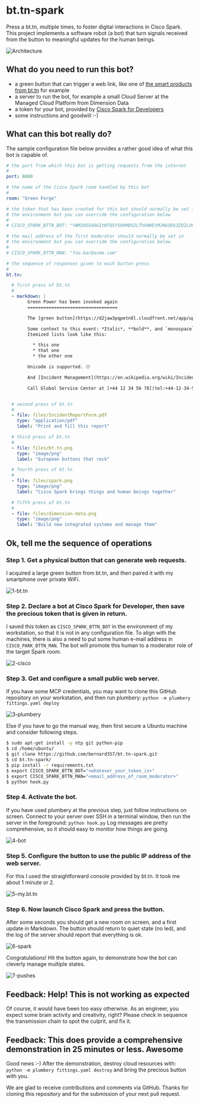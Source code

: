 # bt.tn-spark
Press a bt.tn, multiple times, to foster digital interactions in Cisco Spark. This project implements a software robot (a bot) that turn signals received from the button to meaningful updates for the human beings.

![Architecture](docs/architecture.png)

## What do you need to run this bot?

* a green button that can trigger a web link, like one of [the smart products from bt.tn](https://bt.tn/shop/) for example
* a server to run the bot, for example a small Cloud Server at the Managed Cloud Platform from Dimension Data
* a token for your bot, provided by [Cisco Spark for Developers](https://developer.ciscospark.com/index.html)
* some instructions and goodwill :-)

## What can this bot really do?

The sample configuration file below provides a rather good idea of what this bot is capable of.

```yaml
# the port from which this bot is getting requests from the internet
#
port: 8080

# the name of the Cisco Spark room handled by this bot
#
room: "Green Forge"

# the token that has been created for this bot should normally be set in
# the environment but you can override the configuration below
#
# CISCO_SPARK_BTTN_BOT: "YWM2OEG4OGItNTQ5YS00MDU2LThkNWEtMJNkODk3ZDZLOGQ0OVGlZWU1NmYtZWyY"

# the mail address of the first moderator should normally be set in
# the environment but you can override the configuration below
#
# CISCO_SPARK_BTTN_MAN: "foo.bar@acme.com"

# the sequence of responses given to each button press
#
bt.tn:

  # first press of bt.tn
  #
  - markdown: |
        Green Power has been invoked again
        ==================================

        The [green button](https://d2jaw3pqpetn6l.cloudfront.net/app/uploads/2016/05/27125600/product-images-bttn-normal-green-600x600.jpg) has been pressed, so there is a need for urgent action.

        Some context to this event: *Italic*, **bold**, and `monospace`.
        Itemized lists look like this:

          * this one
          * that one
          * the other one

        Unicode is supported. ㋡

        And [Incident Management](https://en.wikipedia.org/wiki/Incident_management_(ITSM)) too.

        Call Global Service Center at [+44 12 34 56 78](tel:+44-12-34-56-78) if people are late to join this room. We will continue to provide information so stay tuned.


  # second press of bt.tn
  #
  - file: files/IncidentReportForm.pdf
    type: "application/pdf"
    label: "Print and fill this report"

  # third press of bt.tn
  #
  - file: files/bt.tn.png
    type: "image/png"
    label: "European buttons that rock"

  # fourth press of bt.tn
  #
  - file: files/spark.png
    type: "image/png"
    label: "Cisco Spark brings things and human beings together"

  # fifth press of bt.tn
  #
  - file: files/dimension-data.png
    type: "image/png"
    label: "Build new integrated systems and manage them"

```

## Ok, tell me the sequence of operations

### Step 1. Get a physical button that can generate web requests.

I acquired a large green button from bt.tn,
and then paired it with my smartphone over private WiFi.

![1-bt.tn](docs/1-bt.tn.png)

### Step 2. Declare a bot at Cisco Spark for Developer, then save the precious token that is given in return.

I saved this token as `CISCO_SPARK_BTTN_BOT` in the environment of my workstation, so that it is not in
any configuration file. To align with the machines, there is also a need to put some human e-mail address
in `CISCO_PARK_BTTN_MAN`. The bot will promote this human to a moderator role of the target Spark room.

![2-cisco](docs/2-cisco.png)

### Step 3. Get and configure a small public web server.

If you have some MCP credentials, you may want to clone this GitHub
repository on your workstation, and then run plumbery: `python -m plumbery fittings.yaml deploy`

![3-plumbery](docs/3-plumbery.png)

Else if you have to go the manual way, then first secure a Ubuntu machine and consider following steps.

```bash
$ sudo apt-get install -y ntp git python-pip
$ cd /home/ubuntu/
$ git clone https://github.com/bernard357/bt.tn-spark.git
$ cd bt.tn-spark/
$ pip install -r requirements.txt
$ export CISCO_SPARK_BTTN_BOT="<whatever_your_token_is>"
$ export CISCO_SPARK_BTTN_MAN="<email_address_of_room_moderator>"
$ python hook.py
```

### Step 4. Activate the bot.

If you have used plumbery at the previous step, just follow instructions on screen.
Connect to your server over SSH in a terminal window, then run the server in the foreground:
`python hook.py` Log messages are pretty comprehensive, so it should easy to monitor how things are going.

![4-bot](docs/4-bot.png)

### Step 5. Configure the button to use the public IP address of the web server.

For this I used the straightforward console provided by bt.tn. It took me about 1 minute or 2.

![5-my.bt.tn](docs/5-my.bt.tn.png)


### Step 6. Now launch Cisco Spark and press the button.

After some seconds you should get a new room on screen, and a first update in Markdown.
The button should return to quiet state (no led), and the log of the server should report that everything is ok.

![6-spark](docs/6-spark.png)

Congratulations! Hit the button again, to demonstrate how the bot can cleverly manage multiple states.

![7-pushes](docs/7-pushes.png)

## Feedback: Help! This is not working as expected

Of course, it would have been too easy otherwise. As an engineer, you expect some brain activity and creativity, right? Please check in sequence the transmission chain to spot the culprit, and fix it.

## Feedback: This does provide a comprehensive demonstration in 25 minutes or less. Awesome

Good news :-)  After the demonstration, destroy cloud resources with: `python -m plumbery fittings.yaml destroy` and bring the precious button with you.

We are glad to receive contributions and comments via GitHub. Thanks for cloning this repository and for the submission of your next pull request.
